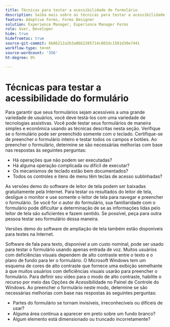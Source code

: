 ```yaml
---
title: Técnicas para testar a acessibilidade do formulário
description: Saiba mais sobre as técnicas para testar a acessibilidade de formulários no designer de formulários
feature: Adaptive Forms, Forms Designer
solution: Experience Manager, Experience Manager Forms
role: User, Developer
hide: true
hidefromtoc: true
source-git-commit: 6b86212a2b3a86b2205714c802dc1581d30e7441
workflow-type: tm+mt
source-wordcount: '356'
ht-degree: 0%

---
```


# Técnicas para testar a acessibilidade do formulário

Para garantir que seus formulários sejam acessíveis a uma grande variedade de usuários, você deve testá-los com uma variedade de tecnologias assistivas. Você pode testar seus formulários de maneira simples e econômica usando as técnicas descritas nesta seção.
Verifique se o formulário pode ser preenchido somente com o teclado. Certifique-se de preencher o formulário inteiro e testar todos os campos e botões. Ao preencher o formulário, determine se são necessárias melhorias com base nas respostas às seguintes perguntas:

* Há operações que não podem ser executadas?
* Há alguma operação complicada ou difícil de executar?
* Os mecanismos de teclado estão bem documentados?
* Todos os controles e itens de menu têm teclas de acesso sublinhadas?

As versões demo do software de leitor de tela podem ser baixadas gratuitamente pela Internet. Para testar os resultados do leitor de tela, desligue o monitor e use somente o leitor de tela para navegar e preencher o formulário. Se você for o autor do formulário, sua familiaridade com o formulário pode dificultar a determinação de se as informações lidas pelo leitor de tela são suficientes e fazem sentido. Se possível, peça para outra pessoa testar seu formulário dessa maneira.

Versões demo do software de ampliação de tela também estão disponíveis para testes na Internet.

Software de fala para texto, disponível a um custo nominal, pode ser usado para testar o formulário usando apenas entrada de voz.
Muitos usuários com deficiências visuais dependem de alto contraste entre o texto e o plano de fundo para ler o formulário. O Microsoft Windows tem um esquema de cores de alto contraste que fornece uma exibição semelhante à que muitos usuários com deficiências visuais usarão para preencher o formulário. Para definir seu vídeo para o modo de alto contraste, habilite o recurso por meio das Opções de Acessibilidade no Painel de Controle do Windows. Ao preencher o formulário neste modo, determine se são necessárias melhorias com base nas respostas às seguintes perguntas:

* Partes do formulário se tornam invisíveis, irreconhecíveis ou difíceis de usar?
* Alguma área continua a aparecer em preto sobre um fundo branco?
* Algum elemento está dimensionado ou truncado incorretamente?



